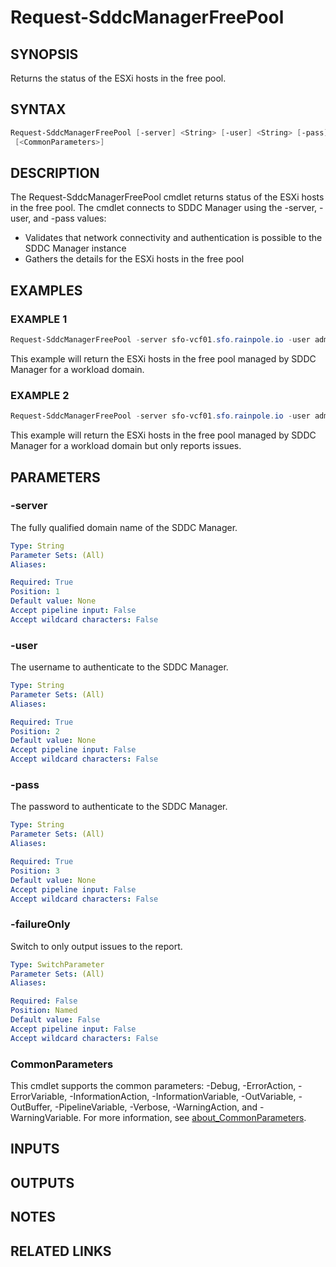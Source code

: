 # Request-SddcManagerFreePool

## SYNOPSIS

Returns the status of the ESXi hosts in the free pool.

## SYNTAX

```powershell
Request-SddcManagerFreePool [-server] <String> [-user] <String> [-pass] <String> [-failureOnly]
 [<CommonParameters>]
```

## DESCRIPTION

The Request-SddcManagerFreePool cmdlet returns status of the ESXi hosts in the free pool.
The cmdlet connects
to SDDC Manager using the -server, -user, and -pass values:

- Validates that network connectivity and authentication is possible to the SDDC Manager instance
- Gathers the details for the ESXi hosts in the free pool

## EXAMPLES

### EXAMPLE 1

```powershell
Request-SddcManagerFreePool -server sfo-vcf01.sfo.rainpole.io -user admin@local -pass VMw@re1!VMw@re1!
```

This example will return the ESXi hosts in the free pool managed by SDDC Manager for a workload domain.

### EXAMPLE 2

```powershell
Request-SddcManagerFreePool -server sfo-vcf01.sfo.rainpole.io -user admin@local -pass VMw@re1!VMw@re1! -failureOnly
```

This example will return the ESXi hosts in the free pool managed by SDDC Manager for a workload domain but only reports issues.

## PARAMETERS

### -server

The fully qualified domain name of the SDDC Manager.

```yaml
Type: String
Parameter Sets: (All)
Aliases:

Required: True
Position: 1
Default value: None
Accept pipeline input: False
Accept wildcard characters: False
```

### -user

The username to authenticate to the SDDC Manager.

```yaml
Type: String
Parameter Sets: (All)
Aliases:

Required: True
Position: 2
Default value: None
Accept pipeline input: False
Accept wildcard characters: False
```

### -pass

The password to authenticate to the SDDC Manager.

```yaml
Type: String
Parameter Sets: (All)
Aliases:

Required: True
Position: 3
Default value: None
Accept pipeline input: False
Accept wildcard characters: False
```

### -failureOnly

Switch to only output issues to the report.

```yaml
Type: SwitchParameter
Parameter Sets: (All)
Aliases:

Required: False
Position: Named
Default value: False
Accept pipeline input: False
Accept wildcard characters: False
```

### CommonParameters

This cmdlet supports the common parameters: -Debug, -ErrorAction, -ErrorVariable, -InformationAction, -InformationVariable, -OutVariable, -OutBuffer, -PipelineVariable, -Verbose, -WarningAction, and -WarningVariable. For more information, see [about_CommonParameters](http://go.microsoft.com/fwlink/?LinkID=113216).

## INPUTS

## OUTPUTS

## NOTES

## RELATED LINKS
